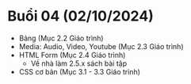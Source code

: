 # Buổi 04 (02/10/2024)

- Bảng (Mục 2.2 Giáo trình)
- Media: Audio, Video, Youtube (Mục 2.3 Giáo trình)
- HTML Form (Mục 2.4 Giáo trình)
  - Về nhà làm 2.5.x sách bài tập
- CSS cơ bản (Mục 3.1 - 3.3 Giáo trình)
